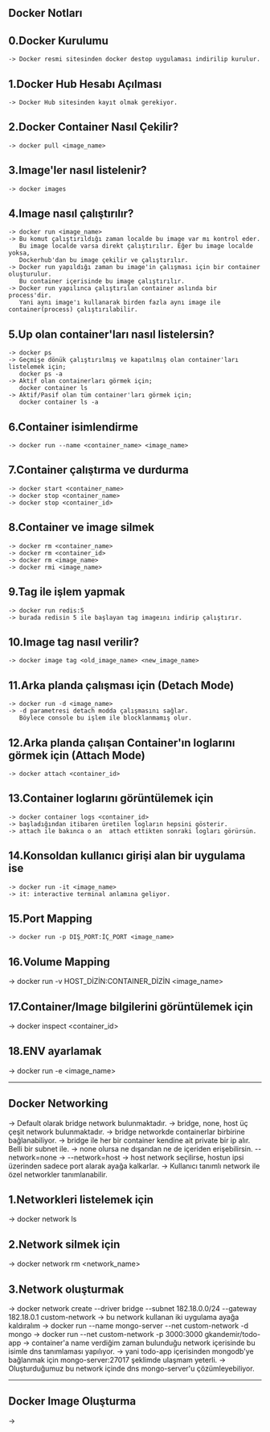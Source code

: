 Docker Notları
--------------

0.Docker Kurulumu
-----------------
	-> Docker resmi sitesinden docker destop uygulaması indirilip kurulur.


1.Docker Hub Hesabı Açılması
----------------------------
	-> Docker Hub sitesinden kayıt olmak gerekiyor. 


2.Docker Container Nasıl Çekilir?
---------------------------------
	-> docker pull <image_name>


3.Image'ler nasıl listelenir?
-----------------------------
	-> docker images

	
4.Image nasıl çalıştırılır?
---------------------------
	-> docker run <image_name>
	-> Bu komut çalıştırıldığı zaman localde bu image var mı kontrol eder.
	   Bu image localde varsa direkt çalıştırılır. Eğer bu image localde yoksa,
	   Dockerhub'dan bu image çekilir ve çalıştırılır.
	-> Docker run yapıldığı zaman bu image'in çalışması için bir container oluşturulur.
	   Bu container içerisinde bu image çalıştırılır.
	-> Docker run yapılınca çalıştırılan container aslında bir process'dir.
	   Yani aynı image'ı kullanarak birden fazla aynı image ile container(process) çalıştırılabilir.

	 
5.Up olan container'ları nasıl listelersin?
-------------------------------------------
	-> docker ps
	-> Geçmişe dönük çalıştırılmış ve kapatılmış olan container'ları listelemek için;
	   docker ps -a
	-> Aktif olan containerları görmek için;
	   docker container ls
	-> Aktif/Pasif olan tüm container'ları görmek için;
	   docker container ls -a

	
6.Container isimlendirme
------------------------
	-> docker run --name <container_name> <image_name>

	
7.Container çalıştırma ve durdurma
----------------------------------
	-> docker start <container_name>
	-> docker stop <container_name>
	-> docker stop <container_id>

	
8.Container ve image silmek
---------------------------
	-> docker rm <container_name>
	-> docker rm <container_id>
	-> docker rm <image_name>
	-> docker rmi <image_name>

	
9.Tag ile işlem yapmak
----------------------
	-> docker run redis:5
	-> burada redisin 5 ile başlayan tag imageını indirip çalıştırır.
	

10.Image tag nasıl verilir?
---------------------------
	-> docker image tag <old_image_name> <new_image_name>


11.Arka planda çalışması için (Detach Mode)
-------------------------------------------
	-> docker run -d <image_name>
	-> -d parametresi detach modda çalışmasını sağlar. 
	   Böylece console bu işlem ile blocklanmamış olur.
	   

12.Arka planda çalışan Container'ın loglarını görmek için (Attach Mode)
-----------------------------------------------------------------------
	-> docker attach <container_id>
	

13.Container loglarını görüntülemek için
----------------------------------------
	-> docker container logs <container_id>
	-> başladığından itibaren üretilen logların hepsini gösterir.
	-> attach ile bakınca o an  attach ettikten sonraki logları görürsün.


14.Konsoldan kullanıcı girişi alan bir uygulama ise
---------------------------------------------------
	-> docker run -it <image_name>
	-> it: interactive terminal anlamına geliyor.


15.Port Mapping
---------------
	-> docker run -p DIŞ_PORT:İÇ_PORT <image_name>

16.Volume Mapping
-----------------
  -> docker run -v HOST_DİZİN:CONTAINER_DİZİN <image_name>

17.Container/Image bilgilerini görüntülemek için
------------------------------------------------
  -> docker inspect <container_id>

18.ENV ayarlamak
----------------
  -> docker run -e <env-data> <image_name>

---

Docker Networking
-----------------
  -> Default olarak bridge network bulunmaktadır.
  -> bridge, none, host üç çeşit network bulunmaktadır.
  -> bridge networkde containerlar birbirine bağlanabiliyor.
  -> bridge ile her bir container kendine ait private bir ip alır. Belli bir subnet ile.
  -> none olursa ne dışarıdan ne de içeriden erişebilirsin. --network=none
  -> --network=host
  -> host network seçilirse, hostun ipsi üzerinden sadece port alarak ayağa kalkarlar.
  -> Kullanıcı tanımlı network ile özel networkler tanımlanabilir.

1.Networkleri listelemek için
-----------------------------
  -> docker network ls

2.Network silmek için
---------------------
  -> docker network rm <network_name>

3.Network oluşturmak
--------------------
  -> docker network create --driver bridge --subnet 182.18.0.0/24 --gateway 182.18.0.1 custom-network
  -> bu network kullanan iki uygulama ayağa kaldıralım
  -> docker run --name mongo-server --net custom-network -d mongo
  -> docker run --net custom-network -p 3000:3000 gkandemir/todo-app
  -> container'a name verdiğim zaman bulunduğu network içerisinde bu isimle dns tanımlaması yapılıyor.
  -> yani todo-app içerisinden mongodb'ye bağlanmak için mongo-server:27017 şeklimde ulaşmam yeterli.
  -> Oluşturduğumuz bu network içinde dns mongo-server'u çözümleyebiliyor.

---

Docker Image Oluşturma
----------------------
  -> 